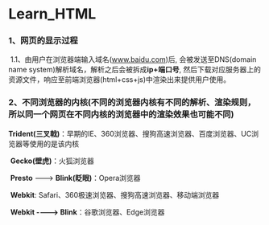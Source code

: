 # Learn_HTML
### **1、网页的显示过程**

​	1.1、由用户在浏览器端输入域名(www.baidu.com)后, 会被发送至DNS(domain name system)解析域名，解析之后会被拆成**ip+端口号**, 然后下载对应服务器上的资源文件，响应至前端浏览器(html+css+js)中渲染出来提供用户使用。

### **2、不同浏览器的内核**(不同的浏览器内核有不同的解析、渲染规则，所以同一个网页在不同内核的浏览器中的渲染效果也可能不同)

​	**Trident(三叉戟)**：早期的IE、360浏览器、搜狗高速浏览器、百度浏览器、UC浏览器等使用的是该内核

​	**Gecko(壁虎)**：火狐浏览器

​	**Presto** ---> **Blink(眨眼)**：Opera浏览器

​	**Webkit**:  Safari、360极速浏览器、搜狗高速浏览器、移动端浏览器

​	**Webkit ----> Blink**：谷歌浏览器、Edge浏览器

